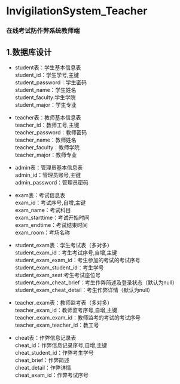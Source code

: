 # InvigilationSystem_Teacher
### 在线考试防作弊系统教师端  
## 1.数据库设计    
 - student表：学生基本信息表  
 student_id：学生学号,主键  
 student_password：学生密码  
 student_name：学生姓名  
 student_faculty:学生学院  
 student_major：学生专业  
    
 - teacher表：教师基本信息表  
 teacher_id：教师工号,主键  
 teacher_password：教师密码  
 teacher_name：教师姓名  
 teacher_faculty：教师学院  
 teacher_major：教师专业  

 - admin表：管理员基本信息表  
 admin_id：管理员账号,主键  
 admin_password：管理员密码
    
 - exam表：考试信息表  
 exam_id：考试序号,自增,主键  
 exam_name：考试科目  
 exam_starttime：考试开始时间  
 exam_endtime：考试结束时间   
 exam_room：考场名称

 - student_exam表：学生考试表（多对多）  
 student_exam_id：考生考试序号,自增,主键  
 student_exam_exam_id：考生参加的考试的考试序号  
 student_exam_student_id：考生学号  
 student_exam_seat:考生考试座位号  
 student_exam_cheat_brief：考生作弊简述及登录状态（默认为null）  
 student_exam_cheat_detail：考生作弊详情（默认为null）
 
 - teacher_exam表：教师监考表（多对多）  
 teacher_exam_id：教师监考序号,自增,主键  
 teacher_exam_exam_id：教师监考的考试的考试序号  
 teacher_exam_teacher_id：教工号  
 
 - cheat表：作弊信息记录表  
 cheat_id：作弊信息记录序号,自增,主键  
 cheat_student_id：作弊考生学号  
 cheat_brief：作弊简述  
 cheat_detail：作弊详情  
 cheat_exam_id：作弊考试序号
